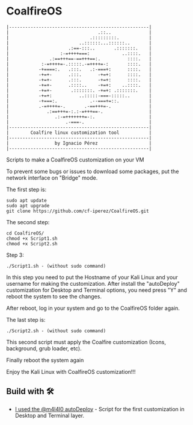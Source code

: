# CoalfireOS
```
|----------------------------------------------------|
|                                 .::..              |
|                              .:::::::::.           |
|                          ..::::::...::::::..       |
|                      .:==-:::..       .:::::::.    |
|                   :-=++++===:            ..::::.   |
|               .:==+++==-==+++==:.          ::::.   |
|            :-=++++=-.:::::.-=++++=-:       ::::.   |
|           -+====:.   .:::.   .:-===+:      ::::.   |
|           -+=+-      .:::.      -+=+:      ::::.   |
|           -+=+-      .:::.      -+=+:      ::::.   |
|           -+=+-      .::::..    -+=+:    ..::::.   |
|           -+=+-       .:::::::. -+=+: .:::::::.    |
|           -+=+:          ..:::::-===-:::::..       |
|           -+===:.            .--===+=::.           |
|           .-=++++=-.       .-==+++=-.              |
|              .:==+++=-:.:-=+++==-.                 |
|                 .:-=+++++++=-:.                    |
|                     .-===-.                        |
|----------------------------------------------------|
|        Coalfire linux customization tool           |
|----------------------------------------------------|
|                 by Ignacio Pérez                   |
|----------------------------------------------------|
```
Scripts to make a CoalfireOS customization on your VM

To prevent some bugs or issues to download some packages, put the network interface on "Bridge" mode.

The first step is:
```
sudo apt update
sudo apt upgrade
git clone https://github.com/cf-iperez/CoalfireOS.git
```

The second step:
```
cd CoalfireOS/
chmod +x Script1.sh
chmod +x Script2.sh
```

Step 3:
```
./Script1.sh - (without sudo command)
```
In this step you need to put the Hostname of your Kali Linux and your username for making the customization.
After install the "autoDeploy" customization for Desktop and Terminal options, you need press "Y" and reboot the system to see the changes.

After reboot, log in your system and go to the CoalfireOS folder again.

The last step is:
```
./Script2.sh - (without sudo command)
```

This second script must apply the Coalfire customization (Icons, background, grub loader, etc).

Finally reboot the system again

Enjoy the Kali Linux with CoalfireOS customization!!!

## Build with 🛠️
* [I used the @m4l4l0 autoDeploy](https://github.com/m4lal0/autoDeploy) - Script for the first customization in Desktop and Terminal layer.
